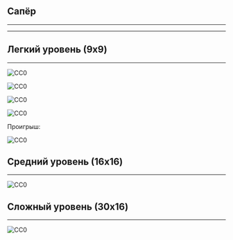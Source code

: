 Сапёр
-----------------------------------
___________________________________
___________________________________

Легкий уровень (9x9)
-----------------------------------
___________________________________

![CC0](https://github.com/Panchenko-Vlad/java-lessons/blob/master/Minesweeper/src/Screenshots/easy1.png)

![CC0](https://github.com/Panchenko-Vlad/java-lessons/blob/master/Minesweeper/src/Screenshots/easy2.png)

![CC0](https://github.com/Panchenko-Vlad/java-lessons/blob/master/Minesweeper/src/Screenshots/easy3.png)

![CC0](https://github.com/Panchenko-Vlad/java-lessons/blob/master/Minesweeper/src/Screenshots/easy4.png)

Проигрыш:

![CC0](https://github.com/Panchenko-Vlad/java-lessons/blob/master/Minesweeper/src/Screenshots/easy5.png)

Средний уровень (16x16)
-----------------------------------
___________________________________

![CC0](https://github.com/Panchenko-Vlad/java-lessons/blob/master/Minesweeper/src/Screenshots/medium1.png)

Сложный уровень (30x16)
-----------------------------------
___________________________________

![CC0](https://github.com/Panchenko-Vlad/java-lessons/blob/master/Minesweeper/src/Screenshots/expert1.png)
